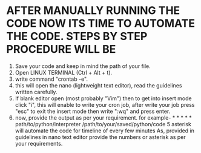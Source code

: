 # AFTER MANUALLY RUNNING THE CODE NOW ITS TIME TO AUTOMATE THE CODE. STEPS BY STEP PROCEDURE WILL BE

1. Save your code and keep in mind the path of your file.
2. Open LINUX TERMINAL (Ctrl + Alt + t).
3. write command  "crontab -e".
4. this will open the nano (lightweight text editor), read the guidelines written carefully.
5. If blank editor open (most probably "Vim") then to get into insert mode click "i", this will enable to write your cron job, after write your job press "esc" to exit the insert mode then write ":wq" and press enter.
6. now, provide the output as per your requirement.
        for example-
                     * * * * * path/to/python/interpreter /path/to/your/saved/python/code
                    5 asterisk will automate the code for timeline of every few minutes
                    As, provided in guidelines in nano text editor provide the numbers or asterisk as per your requirements.
